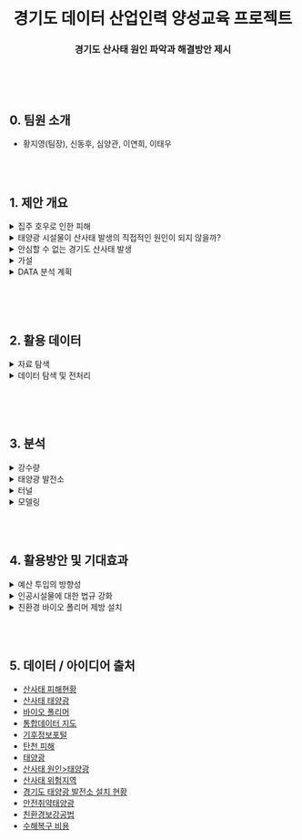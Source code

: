 <div align="center">
  <h1>경기도 데이터 산업인력 양성교육 프로젝트</h1>
  <h3>경기도 산사태 원인 파악과 해결방안 제시</h3>
  <p>
</div>

<br><br><br>

## 0. 팀원 소개
- 황지영(팀장), 신동후, 심양관, 이연희, 이태우

<br><br>

## 1. 제안 개요

<details>
  <summary>집주 호우로 인한 피해</summary>
   <div markdown="0" align="center">       
     <br><br>
     <img src="https://github.com/leetaewoo123/Gyeonggi_data_Project/blob/main/readme/%EC%A7%91%EC%A4%91%ED%98%B8%EC%9A%B0.png">
     <br> <br>
   </div>
</details>

<details>
  <summary>태양광 시설물이 산사태 발생의 직접적인 원인이 되지 않을까?</summary>
   <div markdown="0" align="center">       
     <br>
       <text> :black_small_square: 강원도 횡성군, 충북 제천에서 발생한 산사태가 태양광과 관련이 있다는 지적이 나옴</text>
       <br><br>
     <img src="https://github.com/leetaewoo123/Gyeonggi_data_Project/blob/main/readme/%ED%83%9C%EC%96%91%EA%B4%91.png">
     <br><br>
   </div>
</details>

<details>
  <summary>안심할 수 없는 경기도 산사태 발생</summary>
     <div markdown="0" align="center">       
       <br><br>
       <img src="https://github.com/leetaewoo123/Gyeonggi_data_Project/blob/main/readme/%EC%95%88%EC%8B%ACX%EA%B2%BD%EA%B8%B0%EB%8F%84.png">
       <br><br>
     </div>
</details>

<details>
  <summary>가설</summary>
     <div markdown="0">       
       <br>
       <text> :black_small_square: 인공시설물들이 많이 분포한 지역은 산사태가 많이 발생할 것이다.</text>
       <br><br>
     </div>
</details>

<details>
  <summary>DATA 분석 계획</summary>
     <div markdown="0">       
       <br>
       <text> :black_small_square: 전처리된 태양광 발전 시설 위치 데이터와 터널 위치데이터를 과거 해당 지역의 산사태 발생 횟수 및 면적과 비교해서 연관성을 파악</text>
       <br>
     </div>
</details>
<br>

<br><br>

## 2. 활용 데이터
<details>
  <summary>자료 탐색</summary>
     <div markdown="0">       
       <br><br>
       <img src="https://github.com/leetaewoo123/Gyeonggi_data_Project/blob/main/readme/%EC%9E%90%EB%A3%8C%ED%83%90%EC%83%89.png">
       <br><br>
     </div>
</details>

<details>
  <summary>데이터 탐색 및 전처리</summary>
     <div markdown="0">       
       <br><br>
       <img src="https://github.com/leetaewoo123/Gyeonggi_data_Project/blob/main/readme/%EB%8D%B0%EC%9D%B4%ED%84%B0_%ED%83%90%EC%83%89_%EB%B0%8F_%EC%A0%84%EC%B2%98%EB%A6%AC.png">
       <br><br>
     </div>
</details>

<br>

<br><br>

## 3. 분석

<details>
  <summary>강수량</summary><blockquote>
  <details>
     <summary>2019-2020 평균 강수량 비교</summary>
     <div markdown="0" align="center">       
     <text>:black_small_square: 2020년 강수량이 전년인 2019년도보다 높음 -> 2020년의 강수량 기준으로 산사태 발생 건수 및 면적을 분석</text>
     <br><br>
     <img src="https://github.com/leetaewoo123/Gyeonggi_data_Project/blob/main/readme/%EA%B0%95%EC%88%98%EB%9F%89_%EB%B9%84%EA%B5%90.png">
     <br><br>
   </div>
  </details>
  <details>
     <summary>비교 결과</summary>
     <div markdown="0" align="center">   
     <text>:black_small_square: 안성 > 인천 > 용인 > 가평 > 양평 > 연천 순으로 산사태 피해가 큼</text>
     <br><br>
     <img src="https://github.com/leetaewoo123/Gyeonggi_data_Project/blob/main/readme/%EA%B0%95%EC%88%98%EB%9F%89_%EC%82%B0%EC%82%AC%ED%83%9C_%EA%B1%B4%EC%88%98.png">
     <br><br>
     <br>
   </div>
  </details>
</blockquote></details>

<details>
  <summary>태양광 발전소</summary>
   <div markdown="0" align="center">    
     <br>
     <text>:black_small_square: 가평, 양평, 이천, 연천이 연관성이 있음</text>
     <br>
     <img src="https://github.com/leetaewoo123/Gyeonggi_data_Project/blob/main/readme/%ED%83%9C%EC%96%91%EA%B4%91_%EC%82%B0%EC%82%AC%ED%83%9C.png">
     <br> 
     <br>
   </div>
</details>

<details>
  <summary>터널</summary>
   <div markdown="0" align="center">    
     <br>
     <text>:black_small_square: 가평, 양평이 연관성 있음</text>
     <br><br>
     <img src="https://github.com/leetaewoo123/Gyeonggi_data_Project/blob/main/readme/%EC%82%B0%EC%82%AC%ED%83%9C_%ED%84%B0%EB%84%90.png">
     <br><br>
   </div>
</details>

<details>
  <summary>모델링</summary><blockquote>
  <details>
     <summary>Train / Test 셋 나누기</summary>
     <div markdown="0" align="center">       
     <br>
     <img src="https://github.com/leetaewoo123/Gyeonggi_data_Project/blob/main/readme/Train_Test.png">
     <br><br>
   </div>
  </details>
  <details>
     <summary>OLS 모델 만들기</summary>
     <div markdown="0" align="center">       
     <br>
     <img src="https://github.com/leetaewoo123/Gyeonggi_data_Project/blob/main/readme/OLS_%EB%AA%A8%EB%8D%B8.png">
     <br><br>
   </div>
  </details>
  <details>
     <summary>StandardScaler</summary>
     <div markdown="0" align="center">       
     <br>
     <img src="https://github.com/leetaewoo123/Gyeonggi_data_Project/blob/main/readme/Scaler.png">
     <br>
   </div>
  </details>
  <details>
     <summary>Random Forest Regressor 확률 예측</summary>
     <div markdown="0" align="center">       
     <br>
     <img src="https://github.com/leetaewoo123/Gyeonggi_data_Project/blob/main/readme/RandomForestRegressor.png">
     <br>
   </div>
  </details>
</blockquote></details>

<br><br>

## 4. 활용방안 및 기대효과

<details>
  <summary>예산 투입의 방향성</summary>
   <div markdown="0" align="center">    
     <br>
     <text>
       :black_small_square: 사방사업 예산을 분석해서 산사태가 많이 발생하는 지역에 예산을 더 투입<br><br>
       :black_small_square: 고양, 부천, 수원, 성남, 용인 -> 연천, 포천, 안성 -> 파주, 여주 순으로 사방사업 지원많이 받음<br><br>
       :black_small_square: 포천, 광주, 고양, 시흥, 수원, 성남, 광주, 여주가 산사태 발생횟수에 비해 사방사업 지원을 많이 받음 <br> -> 예산을 낭비하고 있을 가능성<br><br>
       :black_small_square: 어두운 색의 지역일수록 예산을 더 투입해야함<br>
     </text>
     <br>
     <img src="https://github.com/leetaewoo123/Gyeonggi_data_Project/blob/main/readme/%EC%82%AC%EB%B0%A9%EC%82%AC%EC%97%85%EC%98%88%EC%82%B0.png">
     <br><br>
   </div>
</details>

<details>
  <summary>인공시설물에 대한 법규 강화</summary>
   <div markdown="0" align="center">    
     <br>
     <text>
       :black_small_square: 산사태 위험지역 근처에 인공시설물 제한, 벌금 부과<br><br>
       :black_small_square: 공사 중 길을 뚫어 놓은 후 방치하거나 과도한 벌목, 태양광 발전소 안전 관리에 대한 법규 강화
     </text>
     <br>
   </div>
</details>

<details>
  <summary>친환경 바이오 폴리머 제방 설치</summary>
   <div markdown="0" align="center">    
     <br>
     <text>
       :black_small_square: 산사태 위험지역에 친환경 바이오 폴리머 제방 설치<br><br>
       :black_small_square: 친환경 바이오 폴리머는 반나절이면 시공가능하고 기존의 건설비용 30%, 유지비용 70% 절감 가능
     </text>
     <br><br>
     <img src="https://github.com/leetaewoo123/Gyeonggi_data_Project/blob/main/readme/%EB%B0%94%EC%9D%B4%EC%98%A4%ED%8F%B4%EB%A6%AC%EB%A8%B8.png">
      <br><br>
   </div>
</details>

<br><br>

## 5. 데이터 / 아이디어 출처
- <a href="https://www.index.go.kr/potal/main/EachDtlPageDetail.do?idx_cd=1311">산사태 피해현황</a>
- <a href="https://www.index.go.kr/potal/main/EachDtlPageDetail.do?idx_cd=1311">산사태 태양광</a>
- <a href="https://www.youtube.com/watch?v=4m45pcD5ldY">바이오 폴리머</a>
- <a href="https://www.bigdata-map.kr/search/theme?searchKey=%EC%82%B0%EC%82%AC%ED%83%9C">통합데이터 지도</a>
- <a href="https://kin.naver.com/qna/detail.naver?d1id=11&dirId=1122&docId=372322928&qb=7Yis7IiY7Y+s7J6l&enc=http://www.climate.go.kr/home/">기후정보포털</a>
- <a href="http://www.kyeongin.com/main/view.php?key=20220813010002453">탄천 피해</a>
- <a href="https://data.gg.go.kr/portal/data/service/selectServicePage.do?page=1&rows=10&sortColumn=&sortDirectionhttps://newsis.com/view/?id=NISX20220820_0001984899&cID=10401&pID=10400">태양광</a>
- <a href="http://news.tvchosun.com/site/data/html_dir/2020/08/28/2020082890102.html">산사태 원인>태양광</a>
- <a href="http://data.ex.co.kr/portal/fdwn/view?type=ETC&num=T3&requestfrom=dataset#">산사태 위험지역</a>
- <a href="https://data.gg.go.kr/portal/data/service/selectServicePage.do?infId=VI0D9IY634MNRGJITBI527985650&infSeq=1">경기도 태양광 발전소 설치 현황</a>
- <a href="https://newsis.com/view/?id=NISX20220820_0001984899&cID=10401&pID=10400">안전취약태양광</a>
- <a href="https://www.youtube.com/watch?v=VS6D0Pu_hI0">친환경보강공법</a>
- <a href="https://news.kbs.co.kr/news/view.do?ncd=5537268">수해복구 비용</a>


